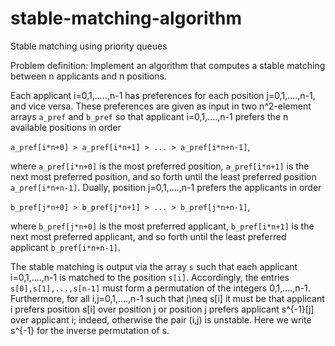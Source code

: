 # stable-matching-algorithm
Stable matching using priority queues

Problem definition: Implement an algorithm that computes a stable
  matching between n applicants and n positions. 
  
  Each applicant
  i=0,1,.....,n-1 has preferences for each position j=0,1,....,n-1,
  and vice versa. These preferences are given as input in two n^2-element
  arrays `a_pref` and `b_pref` so that applicant i=0,1,....,n-1 prefers
  the n available positions in order
  
  ``a_pref[i*n+0] > a_pref[i*n+1] > ... > a_pref[i*n+n-1]``,
  
  where `a_pref[i*n+0]` is the most preferred position, `a_pref[i*n+1]` is
  the next most preferred position, and so forth until the least preferred
  position `a_pref[i*n+n-1]`. Dually, position j=0,1,....,n-1 prefers
  the applicants in order
  
  ``b_pref[j*n+0] > b_pref[j*n+1] > ... > b_pref[j*n+n-1]``,
  
  where `b_pref[j*n+0]` is the most preferred applicant, `b_pref[i*n+1]` is
  the next most preferred applicant, and so forth until the least preferred
  applicant `b_pref[i*n+n-1]`.
  
  
  The stable matching is output via the array `s` such that each applicant
  i=0,1,....,n-1 is matched to the position `s[i]`. Accordingly,
  the entries `s[0],s[1],...,s[n-1]` must form a permutation of the
  integers 0,1,....,n-1. Furthermore, for all i,j=0,1,....,n-1 such
  that j\neq s[i] it must be that applicant i prefers position s[i]
  over position j or position j prefers applicant s^{-1}[j] over
  applicant i; indeed, otherwise the pair (i,j) is unstable. Here we
  write s^{-1} for the inverse permutation of s.
  
